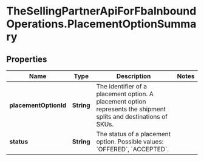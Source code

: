 # TheSellingPartnerApiForFbaInboundOperations.PlacementOptionSummary

## Properties

Name | Type | Description | Notes
------------ | ------------- | ------------- | -------------
**placementOptionId** | **String** | The identifier of a placement option. A placement option represents the shipment splits and destinations of SKUs. | 
**status** | **String** | The status of a placement option. Possible values: &#x60;OFFERED&#x60;, &#x60;ACCEPTED&#x60;. | 


